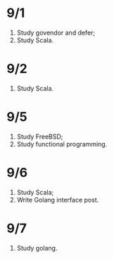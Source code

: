 # 9/1
1. Study govendor and defer;
2. Study Scala.

# 9/2
1. Study Scala.

# 9/5
1. Study FreeBSD;
2. Study functional programming.

# 9/6
1. Study Scala;
2. Write Golang interface post.

# 9/7
1. Study golang.
